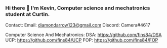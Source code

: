 ### Hi there 👋 I'm Kevin, Computer science and mechatronics student at Curtin.

Contact:
Email: diamondarrow123@gmail.com
Discord: Camera#4617

Computer Science And Mechatronics:
DSA: https://github.com/fins84/DSA
UCP: https://github.com/fins84/UCP
FOP: https://github.com/fins84/FOP
